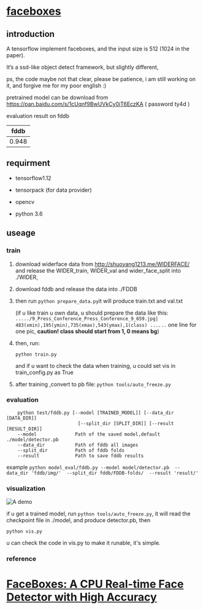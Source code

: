 # [faceboxes](https://arxiv.org/abs/1708.05234)

## introduction

A tensorflow implement faceboxes, and the input size is 512 (1024 in the paper).

It‘s a ssd-like object detect framework, but slightly different,

ps, the code maybe not that clear, please be patience, i am still working on it, and forgive me for my poor english :)

pretrained model can be download from
https://pan.baidu.com/s/1cUqnf9BwUVkCy0iT6EczKA ( password ty4d )


evaluation result on fddb

| fddb   |
| :------: | 
|  0.948 | 



## requirment

+ tensorflow1.12  

+ tensorpack (for data provider)

+ opencv

+ python 3.6

## useage

### train
1. download widerface data from http://shuoyang1213.me/WIDERFACE/
and release the WIDER_train, WIDER_val and wider_face_split into ./WIDER, 
2. download fddb and release the data into ./FDDB
3. then run
   ```python prepare_data.py```it will produce train.txt and val.txt

    (if u like train u own data, u should prepare the data like this:
    `...../9_Press_Conference_Press_Conference_9_659.jpg| 483(xmin),195(ymin),735(xmax),543(ymax),1(class) ......` 
    one line for one pic, **caution! class should start from 1, 0 means bg**)

4. then, run:

    `python train.py`

    and if u want to check the data when training, u could set vis in train_config.py as True
5. after training ,convert to pb file:
    `python tools/auto_freeze.py`

### evaluation

```
    python test/fddb.py [--model [TRAINED_MODEL]] [--data_dir [DATA_DIR]]
                          [--split_dir [SPLIT_DIR]] [--result [RESULT_DIR]]
    --model              Path of the saved model,default ./model/detector.pb
    --data_dir           Path of fddb all images
    --split_dir          Path of fddb folds
    --result             Path to save fddb results
 ```
    
example `python model_eval/fddb.py --model model/detector.pb 
                                    --data_dir 'fddb/img/' 
                                    --split_dir fddb/FDDB-folds/ 
                                    --result 'result/' `


### visualization
![A demo]()

if u get a trained model, run `python tools/auto_freeze.py`, it will read the checkpoint file in ./model, and produce detector.pb, then

`python vis.py`

u can check the code in vis.py to make it runable, it's simple.
### reference
# [FaceBoxes: A CPU Real-time Face Detector with High Accuracy](https://arxiv.org/abs/1708.05234)

